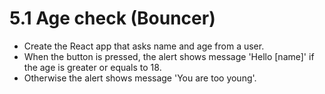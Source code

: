 # 5.1 Age check (Bouncer)

* Create the React app that asks name and age from a user.
* When the button is pressed, the alert shows message 'Hello [name]' if the age is greater or equals to 18.
* Otherwise the alert shows message 'You are too young'.